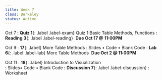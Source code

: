```yaml
---
title: Week 7 
class: Berkeley
status: Active
---
```


Oct 7
: **Quiz 1**{: .label .label-exam} Quiz 1:Basic Table Methods, Functions
: **Reading 3**{: .label .label-reading} &nbsp;**Due Oct 17 @ 11:00PM**


Oct 9
: **17**{: .label} More Table Methods
  : Slides &#8226; Code &#8226; Blank Code
: **Lab 6**{: .label .label-lab} More Table Methods &nbsp;**Due Oct 2 @ 11:00PM**


Oct 11
: **18**{: .label} Introduction to Visualization  
  : Slides&#8226; Code &#8226; Blank Code
: **Discussion 7**{: .label .label-discussion}
  : Worksheet 
  <!-- &#8226;[Solutions](./assignments/disc01-sols.pdf) -->